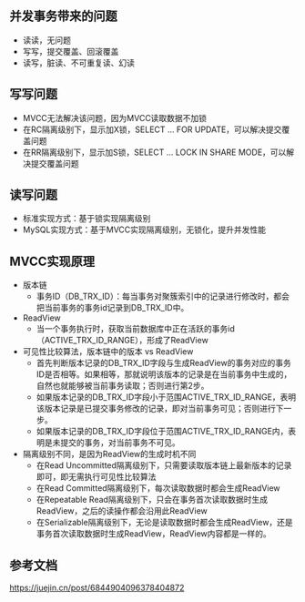 ## 并发事务带来的问题
- 读读，无问题
- 写写，提交覆盖、回滚覆盖
- 读写，脏读、不可重复读、幻读

## 写写问题
- MVCC无法解决该问题，因为MVCC读取数据不加锁
- 在RC隔离级别下，显示加X锁，SELECT ... FOR UPDATE，可以解决提交覆盖问题
- 在RR隔离级别下，显示加S锁，SELECT ... LOCK IN SHARE MODE，可以解决提交覆盖问题

## 读写问题
- 标准实现方式：基于锁实现隔离级别
- MySQL实现方式：基于MVCC实现隔离级别，无锁化，提升并发性能

## MVCC实现原理
- 版本链
  - 事务ID（DB_TRX_ID）：每当事务对聚簇索引中的记录进行修改时，都会把当前事务的事务id记录到DB_TRX_ID中。
- ReadView
  - 当一个事务执行时，获取当前数据库中正在活跃的事务id（ACTIVE_TRX_ID_RANGE），形成了ReadView
- 可见性比较算法，版本链中的版本 vs ReadView
  - 首先判断版本记录的DB_TRX_ID字段与生成ReadView的事务对应的事务ID是否相等。如果相等，那就说明该版本的记录是在当前事务中生成的，自然也就能够被当前事务读取；否则进行第2步。
  - 如果版本记录的DB_TRX_ID字段小于范围ACTIVE_TRX_ID_RANGE，表明该版本记录是已提交事务修改的记录，即对当前事务可见；否则进行下一步。
  - 如果版本记录的DB_TRX_ID字段位于范围ACTIVE_TRX_ID_RANGE内，表明是未提交的事务，对当前事务不可见。
- 隔离级别不同，是因为ReadView的生成时机不同
  - 在Read Uncommitted隔离级别下，只需要读取版本链上最新版本的记录即可，即无需执行可见性比较算法
  - 在Read Committed隔离级别下，每次读取数据时都会生成ReadView
  - 在Repeatable Read隔离级别下，只会在事务首次读取数据时生成ReadView，之后的读操作都会沿用此ReadView
  - 在Serializable隔离级别下，无论是读取数据时都会生成ReadView，还是事务首次读取数据时生成ReadView，ReadView内容都是一样的。

## 参考文档
https://juejin.cn/post/6844904096378404872
